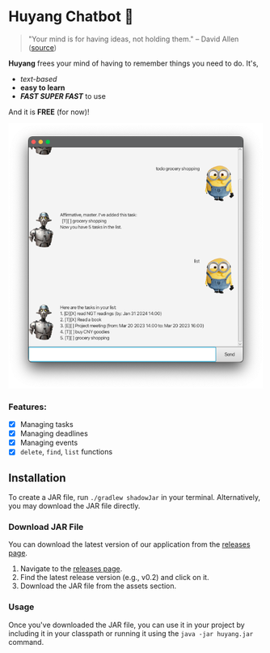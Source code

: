 # Huyang Chatbot 🤖

> "Your mind is for having ideas, not holding them." – David Allen ([source](https://gettingthingsdone.com/))

**Huyang** frees your mind of having to remember things you need to do. It's,

- *text-based*
- **easy to learn**
- ***FAST SUPER FAST*** to use

And it is **FREE** (for now)!

![Huyang](Ui.png)

### Features:

- [x] Managing tasks
- [x] Managing deadlines
- [x] Managing events
- [x] `delete`, `find`, `list` functions

## Installation

To create a JAR file, run `./gradlew shadowJar` in your terminal. Alternatively, you may download the JAR file directly.

### Download JAR File

You can download the latest version of our application from the [releases page](https://github.com/YourUsername/YourRepository/releases).

1. Navigate to the [releases page](https://github.com/hiivan/ip/releases).
2. Find the latest release version (e.g., v0.2) and click on it.
3. Download the JAR file from the assets section.

### Usage

Once you've downloaded the JAR file, you can use it in your project by including it in your classpath or running it using the `java -jar huyang.jar` command.
